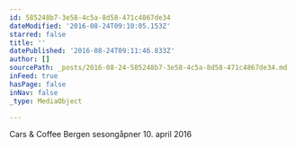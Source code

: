 ```yaml
---
id: 585248b7-3e58-4c5a-8d58-471c4867de34
dateModified: '2016-08-24T09:10:05.153Z'
starred: false
title: ''
datePublished: '2016-08-24T09:11:46.833Z'
author: []
sourcePath: _posts/2016-08-24-585248b7-3e58-4c5a-8d58-471c4867de34.md
inFeed: true
hasPage: false
inNav: false
_type: MediaObject

---
```

Cars & Coffee Bergen sesongåpner 10\. april 2016